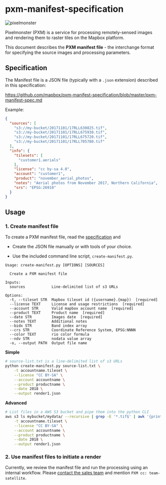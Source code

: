 # pxm-manifest-specification

![pixelmonster](https://cloud.githubusercontent.com/assets/83384/4510319/28472d4a-4b29-11e4-8d02-0efc58ae4e7f.png)

Pixelmonster (PXM) is a service for processing remotely-sensed images and rendering them to raster tiles on the Mapbox platform.

This document describes the **PXM manifest file** - the interchange format for specifying the source images and processing parameters.


## Specification

The Manifest file is a JSON file (typically with a `.json` extension) described in this specification:

https://github.com/mapbox/pxm-manifest-specification/blob/master/pxm-manifest-spec.md

Example:
```json
{
  "sources": [
    "s3://my-bucket/20171101/17RLL630825.tif",
    "s3://my-bucket/20171101/17RLL675930.tif",
    "s3://my-bucket/20171101/17RLL675720.tif",
    "s3://my-bucket/20171101/17RLL705780.tif"
  ],
  "info": {
    "tilesets": [
      "customer1.aerials"
    ],
    "license": "cc by-sa 4.0",
    "account": "customer1",
    "product": "november_aerial_photos",
    "notes": "Aerial photos from November 2017, Northern California",
    "srs": "EPSG:26910"
  }
}
```


## Usage

### 1. Create manifest file

To create a PXM manifest file, read the [specification](https://github.com/mapbox/pxm-manifest-specification/blob/master/pxm-manifest-spec.md) and

* Create the JSON file manually or with tools of your choice.

* Use the included command line script, `create-manifest.py`.

```
Usage: create-manifest.py [OPTIONS] [SOURCES]

  Create a PXM manifest file

Inputs:
  sources            Line-delimited list of s3 URLs

Options:
  -t, --tileset STR  Mapbox tileset id ({username}.{map})  [required]
  --license TEXT     License and usage restrictions  [required]
  --account STR      Valid mapbox account name  [required]
  --product TEXT     Product name  [required]
  --date STR         Images date  [required]
  --notes TEXT       Additional notes
  --bidx STR         Band index array
  --crs STR          Coordinate Reference System, EPSG:NNNN
  --color TEXT       rio color formula
  --ndv STR          nodata value array
  -o, --output PATH  Output file name
  ```

**Simple**

```bash
# source-list.txt is a line-delimited list of s3 URLs
python create-manifest.py source-list.txt \
    -t accountname.tileset \
    --license "CC BY-SA" \
    --account accountname \
    --product productname \
    --date 2018 \
    --output render1.json
```

**Advanced**

```bash
# List files in a AWS S3 bucket and pipe them into the python CLI
aws s3 ls mybucket/mydata/ --recursive | grep -E '*.tif$' | awk '{print "s3://mybucket/"$NF}' | python create-manifest.py \
    -t accountname.tileset \
    --license "CC BY-SA" \
    --account accountname \
    --product productname \
    --date 2018 \
    --output render1.json
```

### 2. Use manifest files to initiate a render

Currently, we review the manifest file and run the processing using an internal workflow.
Please [contact the sales team](https://www.mapbox.com/contact/sales/) and mention `PXM cc: team-satellite`.
